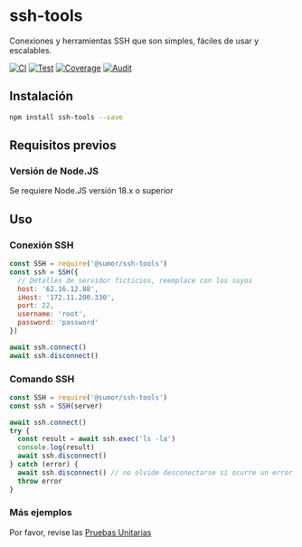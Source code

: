 # ssh-tools

Conexiones y herramientas SSH que son simples, fáciles de usar y escalables.

[![CI](https://github.com/sumor-cloud/ssh-tools/actions/workflows/ci.yml/badge.svg)](https://github.com/sumor-cloud/ssh-tools/actions/workflows/ci.yml)
[![Test](https://github.com/sumor-cloud/ssh-tools/actions/workflows/ut.yml/badge.svg)](https://github.com/sumor-cloud/ssh-tools/actions/workflows/ut.yml)
[![Coverage](https://github.com/sumor-cloud/ssh-tools/actions/workflows/coverage.yml/badge.svg)](https://github.com/sumor-cloud/ssh-tools/actions/workflows/coverage.yml)
[![Audit](https://github.com/sumor-cloud/ssh-tools/actions/workflows/audit.yml/badge.svg)](https://github.com/sumor-cloud/ssh-tools/actions/workflows/audit.yml)

## Instalación

```bash
npm install ssh-tools --save
```

## Requisitos previos

### Versión de Node.JS

Se requiere Node.JS versión 18.x o superior

## Uso

### Conexión SSH

```javascript
const SSH = require('@sumor/ssh-tools')
const ssh = SSH({
  // Detalles de servidor ficticios, reemplace con los suyos
  host: '62.16.12.88',
  iHost: '172.11.200.330',
  port: 22,
  username: 'root',
  password: 'password'
})

await ssh.connect()
await ssh.disconnect()
```

### Comando SSH

```javascript
const SSH = require('@sumor/ssh-tools')
const ssh = SSH(server)

await ssh.connect()
try {
  const result = await ssh.exec('ls -la')
  console.log(result)
  await ssh.disconnect()
} catch (error) {
  await ssh.disconnect() // no olvide desconectarse si ocurre un error
  throw error
}
```

### Más ejemplos

Por favor, revise las [Pruebas Unitarias](https://github.com/sumor-cloud/ssh-tools/tree/main/test)
